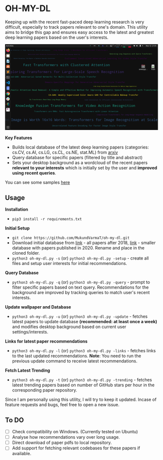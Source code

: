 # OH-MY-DL

Keeping up with the recent fast-paced deep learning research is very difficult, especially to track papers relevant to one's domain. This utility aims to bridge this gap and ensures easy access to the latest and greatest deep learning papers based on the user's interests. 

![](assets/teaser.png)

**Key Features**

- Builds local database of the latest deep learning papers (categories: cs.CV, cs.AI, cs.LG, cs.CL, cs.NE, stat.ML) from [arxiv](https://arxiv.org)
- Query database for specific papers (filtered by title and abstract)
- Sets your desktop background as a wordcloud of the recent papers **relevant to your interests** which is initially set by the user and **improved using recent queries**. 

You can see some samples [here](assets/trailer.md)

## Usage

**Installation**

- `pip3 install -r requirements.txt`

**Initial Setup**

- `git clone https://github.com/MukundVarmaT/oh-my-dl.git`
- Download initial database from [link](https://drive.google.com/file/d/1cVNF0kWZ_SLtz1Z0HbZtvlFVsqVFk8mN/view?usp=sharing) - all papers after 2018, [link](https://drive.google.com/file/d/1kgusrA__7GI8unn3_ADK0gt6tJwjzNOb/view?usp=sharing) - smaller database with papers published in 2020. Rename and place in the cloned folder.
- `python3 oh-my-dl.py -s` (or) `python3 oh-my-dl.py -setup` - create all files and setup user interests for initial recommendations.  

**Query Database**

- `python3 oh-my-dl.py -q` (or) `python3 oh-my-dl.py -query` - prompt to filter specific papers based on text query. Recommendations for the background are improved by tracking queries to match user's recent interests.

**Update wallpaper and Database**

- `python3 oh-my-dl.py -u` (or) `python3 oh-my-dl.py -update` - fetches latest papers to update database **(recommended: at least once a week)** and modifies desktop background based on current user settings/interests. 

**Links for latest paper recommendations**

- `python3 oh-my-dl.py -l` (or) `python3 oh-my-dl.py -links` - fetches links to the last updated recommendations. **Note**: You need to run the previous update command to receive latest recommendations.

**Fetch Latest Trending**

- `python3 oh-my-dl.py -t` (or) `python3 oh-my-dl.py -trending` - fetches latest trending papers based on number of GitHub stars per hour in the corresponding paper repository.

Since I am personally using this utility, I will try to keep it updated. Incase of feature requests and bugs, feel free to open a new issue. 

## To DO

- [ ] Check compatibility on Windows. (Currently tested on Ubuntu)
- [ ] Analyse how recommendations vary over long usage.
- [ ] Direct download of paper pdfs to local repository.
- [ ] Add support for fetching relevant codebases for these papers if available.